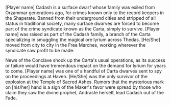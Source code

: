 [Player name] Cadash is a surface dwarf whose family was exiled from Orzammar generations ago, for crimes known only to the record keepers in the Shaperate. Banned from their underground cities and stripped of all status in traditional society, many surface dwarves are forced to become part of the crime syndicate known as the Carta, simply to survive. [Player name] was raised as part of the Cadash family, a branch of the Carta specializing in smuggling the magical ore lyrium across Thedas. [He/She] moved from city to city in the Free Marches, working wherever the syndicate saw profit to be made.

News of the Conclave shook up the Carta's usual operations, as its success or failure would have tremendous impact on the demand for lyrium for years to come. [Player name] was one of a handful of Carta dwarves sent to spy on the proceedings at Haven. [He/She] was the only survivor of the explosion at the Temple of Sacred Ashes. Rumors that the mysterious mark on [his/her] hand is a sign of the Maker's favor were spread by those who claim they saw the divine prophet, Andraste herself, lead Cadash out of the Fade.
